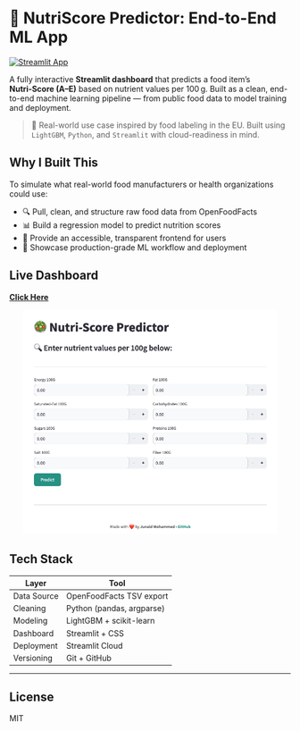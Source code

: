 # 🥗 NutriScore Predictor: End-to-End ML App 

[![Streamlit App](https://img.shields.io/badge/Live-Demo-green?style=for-the-badge&logo=streamlit)](https://junaid-m0hammed-nutriscore-streamlit-aws-app-jjoenj.streamlit.app)

A fully interactive **Streamlit dashboard** that predicts a food item’s **Nutri‑Score (A–E)** based on nutrient values per 100 g. Built as a clean, end-to-end machine learning pipeline — from public food data to model training and deployment.

> 🎯 Real-world use case inspired by food labeling in the EU. Built using `LightGBM`, `Python`, and `Streamlit` with cloud-readiness in mind.


##  Why I Built This

To simulate what real-world food manufacturers or health organizations could use:

- 🔍 Pull, clean, and structure raw food data from OpenFoodFacts
- 📊 Build a regression model to predict nutrition scores
- 🧪 Provide an accessible, transparent frontend for users
- 🧱 Showcase production-grade ML workflow and deployment



##  Live Dashboard  

 [**Click Here**](https://junaid-m0hammed-nutriscore-streamlit-aws-app-jjoenj.streamlit.app)

<p align="center">
  <img src="https://raw.githubusercontent.com/Junaid-M0hammed/nutriscore-streamlit-aws/main/src/Dashboard.png" alt="NutriScore Streamlit App" width="90%">
</p>

##  Tech Stack

| Layer        | Tool                      |
|--------------|---------------------------|
| Data Source  | OpenFoodFacts TSV export  |
| Cleaning     | Python (pandas, argparse) |
| Modeling     | LightGBM + scikit-learn   |
| Dashboard    | Streamlit + CSS           |
| Deployment   | Streamlit Cloud           |
| Versioning   | Git + GitHub              |

---
## License
MIT
